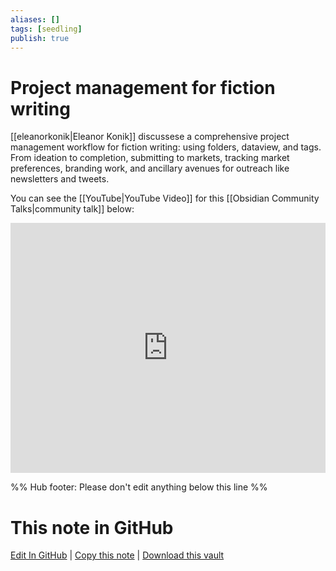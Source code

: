 ```yaml
---
aliases: []
tags: [seedling]
publish: true
---
```


# Project management for fiction writing

[[eleanorkonik|Eleanor Konik]] discussese a comprehensive project management workflow for fiction writing: using folders, dataview, and tags. From ideation to completion, submitting to markets, tracking market preferences, branding work, and ancillary avenues for outreach like newsletters and tweets.

You can see the [[YouTube|YouTube Video]] for this [[Obsidian Community Talks|community talk]] below:

<iframe width="100%" height="400px" src="https://www.youtube.com/embed/F4LE-nIzefM" title="YouTube video player" frameborder="0" allow="accelerometer; autoplay; clipboard-write; encrypted-media; gyroscope; picture-in-picture" allowfullscreen></iframe>

%% Hub footer: Please don't edit anything below this line %%

# This note in GitHub

<span class="git-footer">[Edit In GitHub](https://github.dev/obsidian-community/obsidian-hub/blob/main/04%20-%20Guides%2C%20Workflows%2C%20%26%20Courses/Community%20Talks/Project%20management%20for%20fiction%20writing.md "git-hub-edit-note") | [Copy this note](https://raw.githubusercontent.com/obsidian-community/obsidian-hub/main/04%20-%20Guides%2C%20Workflows%2C%20%26%20Courses/Community%20Talks/Project%20management%20for%20fiction%20writing.md "git-hub-copy-note") | [Download this vault](https://github.com/obsidian-community/obsidian-hub/archive/refs/heads/main.zip "git-hub-download-vault") </span>
